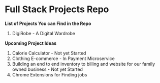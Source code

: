 # Full Stack Projects Repo

**List of Projects You can Find in the Repo**

1. DigiRobe -  A Digital Wardrobe

**Upcoming Project Ideas**
1. Calorie Calculator - Not yet Started
2. Clothing E-commerce - In Payment Microservice
3. Building an end to end inventory to billing and website for our family owned business - Not yet Started
4. Chrome Extensions for Finding jobs
